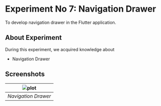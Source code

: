 # Experiment No 7: Navigation Drawer

To develop navigation drawer in the Flutter application.

## About Experiment

During this experiment, we acquired knowledge about
* Navigation Drawer

## Screenshots

|![plot](./assets/screenshots/screenshot_1.png?raw=true) |
|:--:|
| *Navigation Drawer* |
